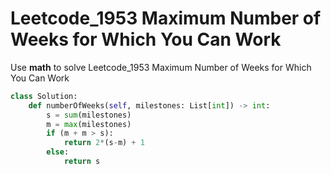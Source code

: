 # Leetcode_1953 Maximum Number of Weeks for Which You Can Work


Use **math** to solve Leetcode_1953 Maximum Number of Weeks for Which You Can Work
<!--more-->



```python
class Solution:
    def numberOfWeeks(self, milestones: List[int]) -> int:
        s = sum(milestones)
        m = max(milestones)
        if (m + m > s):
            return 2*(s-m) + 1
        else:
            return s
```
